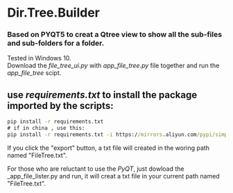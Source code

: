 # Dir.Tree.Builder
### Based on PYQT5 to creat a Qtree view to show all the sub-files and sub-folders for a folder.  
Tested in Windows 10.  
Download the *file_tree_ui.py* with *app_file_tree.py* file together and run the _app_file_tree_ scipt.
## use *requirements.txt* to install the package imported by the scripts:
```cmd
pip install -r requirements.txt
# if in china , use this:
pip install -r requirements.txt -i https://mirrors.aliyun.com/pypi/simple/  
```
If you click the "export" button, a txt file will created in the woring path named "FileTree.txt".  


For those who are reluctant to use the _PyQT_, just dowload the _app_file_lister.py and run, it will creat a txt file in your current path named "FileTree.txt".   